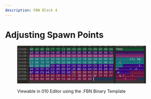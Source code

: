 ```yaml
---
description: FBN Block 4
---
```


# Adjusting Spawn Points

<figure><img src="../../.gitbook/assets/image.png" alt=""><figcaption><p>Viewable in 010 Editor using the .FBN Binary Template</p></figcaption></figure>
